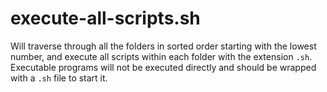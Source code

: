 # execute-all-scripts.sh

Will traverse through all the folders in sorted order starting with the lowest number, and execute all scripts within each folder with the extension `.sh`. Executable programs will not be executed directly and should be wrapped with a `.sh` file to start it.